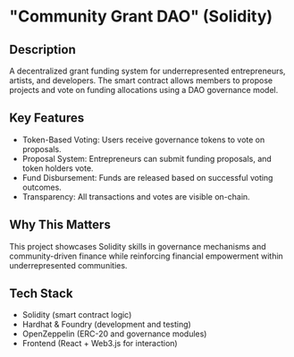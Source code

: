# "Community Grant DAO" (Solidity)

## Description
A decentralized grant funding system for underrepresented entrepreneurs, artists, and developers. The smart contract allows members to propose projects and vote on funding allocations using a DAO governance model.

## Key Features
- Token-Based Voting: Users receive governance tokens to vote on proposals.
- Proposal System: Entrepreneurs can submit funding proposals, and token holders vote.
- Fund Disbursement: Funds are released based on successful voting outcomes.
- Transparency: All transactions and votes are visible on-chain.

## Why This Matters
This project showcases Solidity skills in governance mechanisms and community-driven finance while reinforcing financial empowerment within underrepresented communities.

## Tech Stack
- Solidity (smart contract logic)
- Hardhat & Foundry (development and testing)
- OpenZeppelin (ERC-20 and governance modules)
- Frontend (React + Web3.js for interaction)
